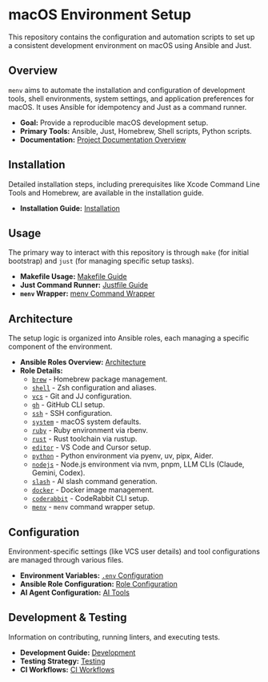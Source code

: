 # macOS Environment Setup

This repository contains the configuration and automation scripts to set up a consistent development environment on macOS using Ansible and Just.

## Overview

`menv` aims to automate the installation and configuration of development tools, shell environments, system settings, and application preferences for macOS. It uses Ansible for idempotency and Just as a command runner.

-   **Goal:** Provide a reproducible macOS development setup.
-   **Primary Tools:** Ansible, Just, Homebrew, Shell scripts, Python scripts.
-   **Documentation:** [Project Documentation Overview](./docs/overview.md)

## Installation

Detailed installation steps, including prerequisites like Xcode Command Line Tools and Homebrew, are available in the installation guide.

-   **Installation Guide:** [Installation](./docs/installation.md)

## Usage

The primary way to interact with this repository is through `make` (for initial bootstrap) and `just` (for managing specific setup tasks).

-   **Makefile Usage:** [Makefile Guide](./docs/makefile-usage.md)
-   **Just Command Runner:** [Justfile Guide](./docs/justfile-usage.md)
-   **`menv` Wrapper:** [menv Command Wrapper](./docs/menv-wrapper.md)

## Architecture

The setup logic is organized into Ansible roles, each managing a specific component of the environment.

-   **Ansible Roles Overview:** [Architecture](./docs/architecture.md)
-   **Role Details:**
    -   [`brew`](./docs/roles/brew.md) - Homebrew package management.
    -   [`shell`](./docs/roles/shell.md) - Zsh configuration and aliases.
    -   [`vcs`](./docs/roles/vcs.md) - Git and JJ configuration.
    -   [`gh`](./docs/roles/gh.md) - GitHub CLI setup.
    -   [`ssh`](./docs/roles/ssh.md) - SSH configuration.
    -   [`system`](./docs/roles/system.md) - macOS system defaults.
    -   [`ruby`](./docs/roles/ruby.md) - Ruby environment via rbenv.
    -   [`rust`](./docs/roles/rust.md) - Rust toolchain via rustup.
    -   [`editor`](./docs/roles/editor.md) - VS Code and Cursor setup.
    -   [`python`](./docs/roles/python.md) - Python environment via pyenv, uv, pipx, Aider.
    -   [`nodejs`](./docs/roles/nodejs.md) - Node.js environment via nvm, pnpm, LLM CLIs (Claude, Gemini, Codex).
    -   [`slash`](./docs/roles/slash.md) - AI slash command generation.
    -   [`docker`](./docs/roles/docker.md) - Docker image management.
    -   [`coderabbit`](./docs/roles/coderabbit.md) - CodeRabbit CLI setup.
    -   [`menv`](./docs/roles/menv.md) - `menv` command wrapper setup.

## Configuration

Environment-specific settings (like VCS user details) and tool configurations are managed through various files.

-   **Environment Variables:** [`.env` Configuration](./docs/configuration.md#environment-variables)
-   **Ansible Role Configuration:** [Role Configuration](./docs/configuration.md#ansible-roles)
-   **AI Agent Configuration:** [AI Tools](./docs/configuration.md#ai-tools)

## Development & Testing

Information on contributing, running linters, and executing tests.

-   **Development Guide:** [Development](./docs/development.md)
-   **Testing Strategy:** [Testing](./docs/testing.md)
-   **CI Workflows:** [CI Workflows](./docs/ci-workflows.md)
